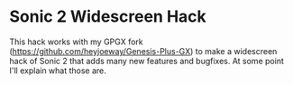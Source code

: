 # Sonic 2 Widescreen Hack

This hack works with my GPGX fork (https://github.com/heyjoeway/Genesis-Plus-GX) to make a widescreen hack of Sonic 2 that adds many new features and bugfixes. At some point I'll explain what those are.
